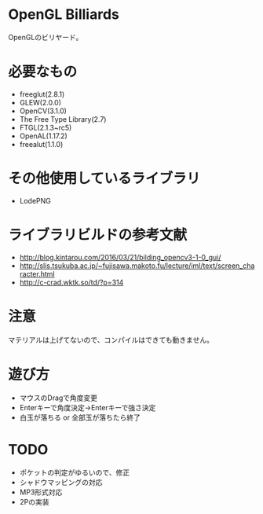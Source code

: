 # OpenGL Billiards
OpenGLのビリヤード。

# 必要なもの
* freeglut(2.8.1)
* GLEW(2.0.0)
* OpenCV(3.1.0)
* The Free Type Library(2.7)
* FTGL(2.1.3~rc5)
* OpenAL(1.17.2)
* freealut(1.1.0)

# その他使用しているライブラリ
* LodePNG

# ライブラリビルドの参考文献
* http://blog.kintarou.com/2016/03/21/bilding_opencv3-1-0_gui/
* http://slis.tsukuba.ac.jp/~fujisawa.makoto.fu/lecture/iml/text/screen_character.html
* http://c-crad.wktk.so/td/?p=314

# 注意
マテリアルは上げてないので、コンパイルはできても動きません。

# 遊び方
* マウスのDragで角度変更
* Enterキーで角度決定→Enterキーで強さ決定
* 白玉が落ちる or 全部玉が落ちたら終了

# TODO
* ポケットの判定がゆるいので、修正
* シャドウマッピングの対応
* MP3形式対応
* 2Pの実装
